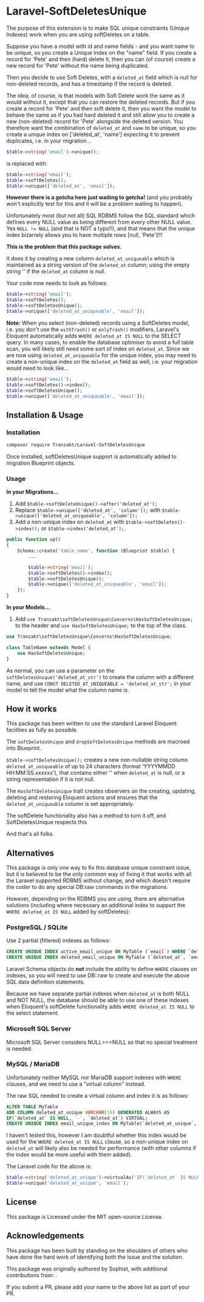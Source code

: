# Laravel-SoftDeletesUnique

The purpose of this extension is to make SQL unique constraints (Unique Indexes)
work when you are using softDeletes on a table.

Suppose you have a model with id and name fields -
and you want name to be unique,
so you create a Unique Index on the "name" field.
If you create a record for 'Pete' and then (hard) delete it,
then you can (of course) create a new record for 'Pete' without the name being duplicated.

Then you decide to use Soft Deletes,
with a `deleted_at` field which is null for non-deleted records,
and has a timestamp if the record is deleted.

The idea, of course,
is that models with Soft Delete work the same as it would without it,
except that you can restore the deleted records.
But if you create a record for 'Pete' and then soft delete it,
then you want the model to behave the same as if you had hard deleted it
and still allow you to create a new (non-deleted) record for 'Pete'
alongside the deleted version.
You therefore want the combination of `deleted_at` and `name` to be unique,
so you create a unique index on ['deleted_at', 'name'] expecting it to prevent duplicates,
i.e. in your migration...

``` php
$table->string('email')->unique();
```

is replaced with:

``` php
$table->string('email');
$table->softDeletes();
$table->unique(['deleted_at', 'email']);
```

**However there is a gotcha here just waiting to getcha!**
(and you probably won't explicitly test for this and it will be a problem waiting to happen).

Unfortunately most (but not all) SQL RDBMS follow the SQL standard
which defines every NULL value as being different from every other NULL value.
Yes `NULL != NULL` (and that is NOT a typo!!),
and that means that the unique index bizarrely allows you
to have multiple rows [null, 'Pete']!!!

**This is the problem that this package solves.**

It does it by creating a new column `deleted_at_uniqueable`
which is maintained as a string version of the `deleted_at` column;
using the empty string '' if the `deleted_at` column is null.

Your code now needs to look as follows:

``` php
$table->string('email');
$table->softDeletes();
$table->softDeletesUnique();
$table->unique(['deleted_at_uniqueable', 'email']);
```

**Note:** When you select (non-deleted) records using a SoftDeletes model,
i.e. you don't use the `withTrash()` or `onlyTrash()` modifiers,
Laravel's Eloquent automatically adds `WHERE deleted_at IS NULL` to the SELECT query.
In many cases, to enable the database optimiser to avoid a full table scan,
you will likely still need some sort of index on `deleted_at`.
Since we are now using `deleted_at_uniqueable` for the unique index,
you may need to create a non-unique index on the `deleted_at` field as well,
i.e. your migration would need to look like...

``` php
$table->string('email');
$table->softDeletes()->index();
$table->softDeletesUnique();
$table->unique(['deleted_at_uniqueable', 'email']);
```

## Installation & Usage

### Installation

``` bash
composer require Tranzakt/Laravel-SoftDeletesUnique
```

Once installed, softDeletesUnique support is automatically added to migration Blueprint objects.

### Usage

**In your Migrations...**

1. Add `$table->softDeleteUnique()->after('deleted_at');`
2. Replace `$table->unique(['deleted_at', 'column']);` with `$table->unique(['deleted_at_uniqueable', 'column']);`
3. Add a non-unique index on `deleted_at` with `$table->softDeletes()->index();` or `$table->index('deleted_at');`.

``` php
public function up()
{
    Schema::create('table_name', function (Blueprint $table) {
        ...

        $table->string('email');
        $table->softDeletes()->index();
        $table->softDeletesUnique();
        $table->unique(['deleted_at_uniqueable', 'email']);
    });
}
```

**In your Models...**

1. Add `use Tranzakt\softDeletesUnique\Concerns\HasSoftDeletesUnique;` to the header
and `use HasSoftDeletesUnique;` to the top of the class.

``` php
use Tranzakt\softDeletesUnique\Concerns\HasSoftDeletesUnique;

class TableName extends Model {
    use HasSoftDeletesUnique;
}
```

As normal, you can use a parameter on the `softDeletesUnique('deleted_at_str')` to create the column with a different name,
and use `CONST DELETED_AT_UNIQUEABLE = 'deleted_at_str';` in your model to tell the model what the column name is.

## How it works

This package has been written to use the standard Laravel Eloquent facilities as fully as possible.

The `softDeletesUnique` and `dropSoftDeletesUnique` methods are macroed into Blueprint.

`$table->softDeletesUnique();` creates a new non-nullable string column
`deleted_at_uniqueable` of up to 24 characters
(format 'YYYYMMDD HH:MM:SS.xxxxxx'),
that contains either '' when `deleted_at` is null, or a string representation if it is not null.

The `HasSoftDeletesUnique` trait creates observers on the creating, updating, deleting and restoring Eloquent actions
and ensures that the `deleted_at_uniqueable` column is set appropriately.

The softDelete functionality also has a method to turn it off,
and SoftDeletesUnique respects this

And that's all folks.

## Alternatives

This package is only one way to fix this database unique constraint issue,
but it is believed to be the only common way of fixing it
that works with all the Laravel supported RDBMS without change,
and which doesn't require the coder to do any special DB:raw commands
in the migrations.

However, depending on the RDBMS you are using, there are alternative solutions
(including where necessary an additional index to support the `WHERE deleted_at IS NULL`
added by softDeletes):

### PostgreSQL / SQLite

Use 2 partial (filtered) indexes as follows:

``` SQL
CREATE UNIQUE INDEX active_email_unique ON MyTable (`email`) WHERE `deleted_at` IS NULL;
CREATE UNIQUE INDEX deleted_email_unique ON MyTable (`deleted_at`, `email`) WHERE `deleted_at` IS NOT NULL;
```

Laravel Schema objects do **not** include the ability to define `WHERE` clauses on indexes,
so you will need to use DB::raw to create and execute the above SQL data definition statements.

Because we have separate partial indexes when `deleted_at` is both NULL and NOT NULL,
the database should be able to use one of these indexes when Eloquent's softDelete functionality
adds `WHERE deleted_at IS NULL` to the select statement.

### Microsoft SQL Server

Microsoft SQL Server considers NULL===NULL so that no special treatment is needed.

### MySQL / MariaDB

Unfortunately neither MySQL nor MariaDB support indexes with `WHERE` clauses,
and we need to use a "virtual column" instead.

The raw SQL needed to create a virtual column and index it is as follows:

``` SQL
ALTER TABLE MyTable
ADD COLUMN deleted_at_unique VARCHAR(19) GENERATED ALWAYS AS
IF(`deleted_at` IS NULL, '-', `deleted_at`) VIRTUAL;
CREATE UNIQUE INDEX email_unique_index ON MyTable(`deleted_at_unique`, `email`);
```

I haven't tested this,
however I am doubtful whether this index would be used for the `WHERE deleted_at IS NULL` clause,
so a non-unique index on `deleted_at` will likely also be needed for performance
(with other columns if the index would be more useful with them added).

The Laravel code for the above is:

``` PHP
$table->string('deleted_at_unique')->virtualAs('IF(`deleted_at` IS NULL, '-', `deleted_at`)');
$table->unique('deleted_at_unique', 'email');
```

## License

This package is Licensed under the MIT open-source License.

## Acknowledgements

This package has been built by standing on the shoulders of others who have
done the hard work of identifying both the issue and the solution.

This package was originally authored by Sophist,
with additional contributions from: .

If you submit a PR, please add your name to the above list as part of your PR.

